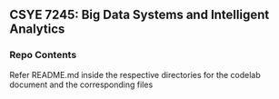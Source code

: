 ## CSYE 7245: Big Data Systems and Intelligent Analytics

### Repo Contents</br>
Refer README.md inside the respective directories for the codelab document and the corresponding files

